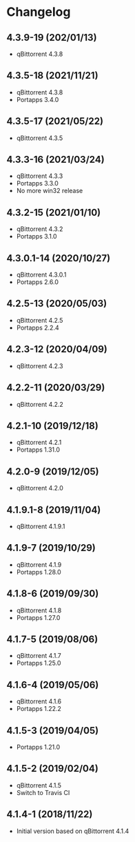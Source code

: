 # Changelog

## 4.3.9-19 (202/01/13)

* qBittorrent 4.3.8

## 4.3.5-18 (2021/11/21)

* qBittorrent 4.3.8
* Portapps 3.4.0

## 4.3.5-17 (2021/05/22)

* qBittorrent 4.3.5

## 4.3.3-16 (2021/03/24)

* qBittorrent 4.3.3
* Portapps 3.3.0
* No more win32 release

## 4.3.2-15 (2021/01/10)

* qBittorrent 4.3.2
* Portapps 3.1.0

## 4.3.0.1-14 (2020/10/27)

* qBittorrent 4.3.0.1
* Portapps 2.6.0

## 4.2.5-13 (2020/05/03)

* qBittorrent 4.2.5
* Portapps 2.2.4

## 4.2.3-12 (2020/04/09)

* qBittorrent 4.2.3

## 4.2.2-11 (2020/03/29)

* qBittorrent 4.2.2

## 4.2.1-10 (2019/12/18)

* qBittorrent 4.2.1
* Portapps 1.31.0

## 4.2.0-9 (2019/12/05)

* qBittorrent 4.2.0

## 4.1.9.1-8 (2019/11/04)

* qBittorrent 4.1.9.1

## 4.1.9-7 (2019/10/29)

* qBittorrent 4.1.9
* Portapps 1.28.0

## 4.1.8-6 (2019/09/30)

* qBittorrent 4.1.8
* Portapps 1.27.0

## 4.1.7-5 (2019/08/06)

* qBittorrent 4.1.7
* Portapps 1.25.0

## 4.1.6-4 (2019/05/06)

* qBittorrent 4.1.6
* Portapps 1.22.2

## 4.1.5-3 (2019/04/05)

* Portapps 1.21.0

## 4.1.5-2 (2019/02/04)

* qBittorrent 4.1.5
* Switch to Travis CI

## 4.1.4-1 (2018/11/22)

* Initial version based on qBittorrent 4.1.4

